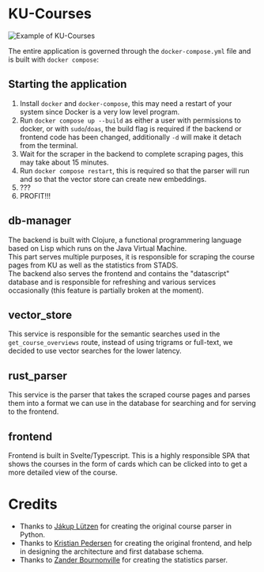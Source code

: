 # KU-Courses

![Example of KU-Courses](frontend/static/assets/preview.png "KU Courses")

The entire application is governed through the `docker-compose.yml` file and is built with `docker compose`:

## Starting the application
1. Install `docker` and `docker-compose`, this may need a restart of your system since Docker is a very low level program.
2. Run `docker compose up --build` as either a user with permissions to docker, or with `sudo`/`doas`, the build flag is required if the backend or frontend code has been changed, additionally `-d` will make it detach from the terminal.
3. Wait for the scraper in the backend to complete scraping pages, this may take about 15 minutes.
4. Run `docker compose restart`, this is required so that the parser will run and so that the vector store can create new embeddings.
5. ???
6. PROFIT!!!


## db-manager
The backend is built with Clojure, a functional programmering language based on Lisp which runs on the Java Virtual Machine.  
This part serves multiple purposes, it is responsible for scraping the course pages from KU as well as the statistics from STADS.  
The backend also serves the frontend and contains the "datascript" database and is responsible for refreshing and various services occasionally (this feature is partially broken at the moment).

## vector_store
This service is responsible for the semantic searches used in the `get_course_overviews` route, instead of using trigrams or full-text, we decided to use vector searches for the lower latency.

## rust_parser
This service is the parser that takes the scraped course pages and parses them into a format we can use in the database for searching and for serving to the frontend.

## frontend
Frontend is built in Svelte/Typescript. This is a highly responsible SPA that shows the courses in the form of cards which can be clicked into to get a more detailed view of the course.


# Credits
* Thanks to [Jákup Lützen](https://github.com/BinFlush) for creating the original course parser in Python.
* Thanks to [Kristian Pedersen](https://github.com/KristianDamPedersen) for creating the original frontend, and help in designing the architecture and first database schema.
* Thanks to [Zander Bournonville](https://github.com/DrZder) for creating the statistics parser.
